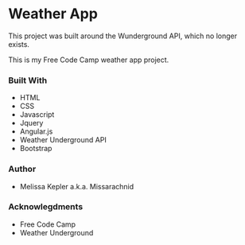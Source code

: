 # Weather App  
  This project was built around the Wunderground API, which no longer exists.
  
  This is my Free Code Camp weather app project.
### Built With
+  HTML  
+  CSS  
+  Javascript  
+  Jquery  
+  Angular.js
+  Weather Underground API 
+  Bootstrap  

### Author  
+  Melissa Kepler a.k.a. Missarachnid

### Acknowlegdments
+  Free Code Camp 
+  Weather Underground
